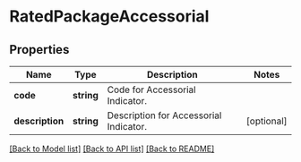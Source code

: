 # RatedPackageAccessorial

## Properties
Name | Type | Description | Notes
------------ | ------------- | ------------- | -------------
**code** | **string** | Code for Accessorial Indicator. | 
**description** | **string** | Description for Accessorial Indicator. | [optional] 

[[Back to Model list]](../../README.md#documentation-for-models) [[Back to API list]](../../README.md#documentation-for-api-endpoints) [[Back to README]](../../README.md)

